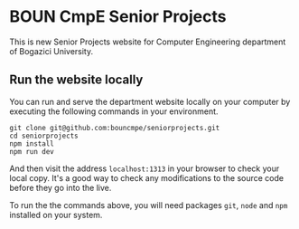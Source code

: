 # BOUN CmpE Senior Projects

This is new Senior Projects website for Computer Engineering department of Bogazici University.

## Run the website locally

You can run and serve the department website locally on your computer by
executing the following commands in your environment.

```
git clone git@github.com:bouncmpe/seniorprojects.git
cd seniorprojects
npm install
npm run dev
```

And then visit the address `localhost:1313` in your browser to check your local
copy. It's a good way to check any modifications to the source code before they
go into the live.

To run the the commands above, you will need packages `git`, `node` and `npm` installed on your system.